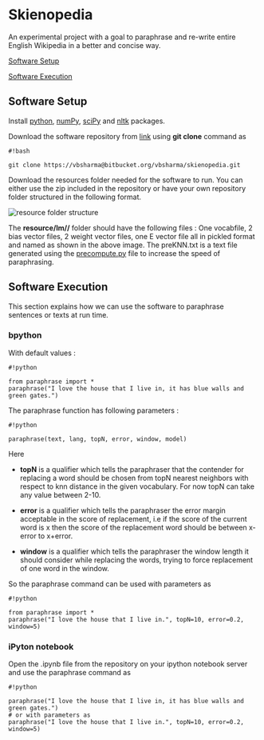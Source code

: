 # Skienopedia #

An experimental project with a goal to paraphrase and re-write entire English Wikipedia in a better and concise way.

[Software Setup](#software-setup)

[Software Execution](#software-execution)

## Software Setup ##

Install [python](http://www.python.org/), [numPy](http://www.numpy.org/), [sciPy](http://www.scipy.org/) and [nltk](http://nltk.org/) packages.


Download the software repository from [link](https://bitbucket.org/vbsharma/skienopedia) using **git clone** command as 
```
#!bash

git clone https://vbsharma@bitbucket.org/vbsharma/skienopedia.git
```


Download the resources folder needed for the software to run. You can either use the zip included in the repository or have your own repository folder structured in the following format.

![resource folder structure](http://i.imgur.com/FXF4mXt.jpg)


The **resource/lm/<language>/** folder should have the following files : One vocabfile, 2 bias vector files, 2 weight vector files, one E vector file all in pickled format and named as shown in the above image. The preKNN.txt is a text file generated using the [precompute.py](https://bitbucket.org/vbsharma/skienopedia/src/37cfa3ffbaee27250d5748c698b461bfa8286653/precompute.py?at=master) file to increase the speed of paraphrasing.

## Software Execution ##

This section explains how we can use the software to paraphrase sentences or texts at run time.

### bpython ###

With default values :

```
#!python

from paraphrase import *
paraphrase("I love the house that I live in, it has blue walls and green gates.")
```

The paraphrase function has following parameters :

```
#!python

paraphrase(text, lang, topN, error, window, model)
```

Here

* **topN** is a qualifier which tells the paraphraser that the contender for replacing a word should be chosen from topN nearest neighbors with respect to knn distance in the given vocabulary. For now topN can take any value between 2-10.

* **error** is a qualifier which tells the paraphraser the error margin acceptable in the score of replacement, i.e if the score of the current word is x then the score of the replacement word should be between x-error to x+error.

* **window** is a qualifier which tells the paraphraser the window length it should consider while replacing the words, trying to force replacement of one word in the window. 

So the paraphrase command can be used with parameters as

```
#!python

from paraphrase import *
paraphrase("I love the house that I live in.", topN=10, error=0.2, window=5)
```

### iPyton notebook ###

Open the .ipynb file from the repository on your ipython notebook server and use the paraphrase command as
```
#!python

paraphrase("I love the house that I live in, it has blue walls and green gates.")
# or with parameters as
paraphrase("I love the house that I live in.", topN=10, error=0.2, window=5)
```
